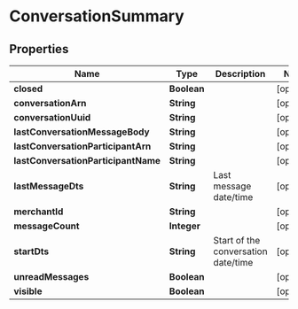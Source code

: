 
# ConversationSummary

## Properties
Name | Type | Description | Notes
------------ | ------------- | ------------- | -------------
**closed** | **Boolean** |  |  [optional]
**conversationArn** | **String** |  |  [optional]
**conversationUuid** | **String** |  |  [optional]
**lastConversationMessageBody** | **String** |  |  [optional]
**lastConversationParticipantArn** | **String** |  |  [optional]
**lastConversationParticipantName** | **String** |  |  [optional]
**lastMessageDts** | **String** | Last message date/time |  [optional]
**merchantId** | **String** |  |  [optional]
**messageCount** | **Integer** |  |  [optional]
**startDts** | **String** | Start of the conversation date/time |  [optional]
**unreadMessages** | **Boolean** |  |  [optional]
**visible** | **Boolean** |  |  [optional]



